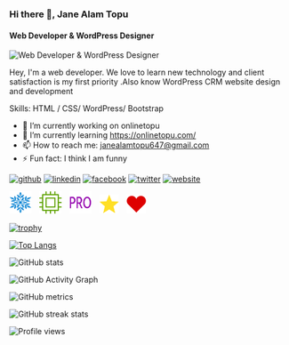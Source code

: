 ### Hi there 👋, Jane Alam Topu
#### Web Developer & WordPress Designer
![Web Developer & WordPress Designer](https://www.canva.com/design/DAFc9SjSCmQ/wGCC4KxNQQHZijvFuFaWug/view?utm_content=DAFc9SjSCmQ&utm_campaign=designshare&utm_medium=link&utm_source=publishsharelink)

Hey, I'm a web developer. We love to learn new technology and client satisfaction is my first priority .Also know WordPress CRM website design and development

Skills: HTML / CSS/ WordPress/ Bootstrap

- 🔭 I’m currently working on onlinetopu 
- 🌱 I’m currently learning https://onlinetopu.com/ 
- 📫 How to reach me: janealamtopu647@gmail.com 
- ⚡ Fun fact: I think I am funny 


[<img src='https://cdn.jsdelivr.net/npm/simple-icons@3.0.1/icons/github.svg' alt='github' height='40'>](https://github.com/janealamt)  [<img src='https://cdn.jsdelivr.net/npm/simple-icons@3.0.1/icons/linkedin.svg' alt='linkedin' height='40'>](https://www.linkedin.com/in/https://www.linkedin.com/in/jane-alam-topu-3b4b49118//)  [<img src='https://cdn.jsdelivr.net/npm/simple-icons@3.0.1/icons/facebook.svg' alt='facebook' height='40'>](https://www.facebook.com/https://web.facebook.com/janealam.topu/)  [<img src='https://cdn.jsdelivr.net/npm/simple-icons@3.0.1/icons/twitter.svg' alt='twitter' height='40'>](https://twitter.com/https://twitter.com/janealamtopu647)  [<img src='https://cdn.jsdelivr.net/npm/simple-icons@3.0.1/icons/icloud.svg' alt='website' height='40'>](https://onlinetopu.com/)  

<a href='https://archiveprogram.github.com/'><img src='https://raw.githubusercontent.com/acervenky/animated-github-badges/master/assets/acbadge.gif' width='40' height='40'></a> <a href='https://docs.github.com/en/developers'><img src='https://raw.githubusercontent.com/acervenky/animated-github-badges/master/assets/devbadge.gif' width='40' height='40'></a> <a href='https://github.com/pricing'><img src='https://raw.githubusercontent.com/acervenky/animated-github-badges/master/assets/pro.gif' width='40' height='40'></a> <a href='https://stars.github.com/'><img src='https://raw.githubusercontent.com/acervenky/animated-github-badges/master/assets/starbadge.gif' width='35' height='35'></a> <a href='https://docs.github.com/en/github/supporting-the-open-source-community-with-github-sponsors'><img src='https://raw.githubusercontent.com/acervenky/animated-github-badges/master/assets/sponsorbadge.gif' width='35' height='35'></a> 

[![trophy](https://github-profile-trophy.vercel.app/?username=janealamt)](https://github.com/ryo-ma/github-profile-trophy)

[![Top Langs](https://github-readme-stats.vercel.app/api/top-langs/?username=janealamt)](https://github.com/anuraghazra/github-readme-stats)

![GitHub stats](https://github-readme-stats.vercel.app/api?username=janealamt&show_icons=true&count_private=true)  

![GitHub Activity Graph](https://activity-graph.herokuapp.com/graph?username=janealamt)  

![GitHub metrics](https://metrics.lecoq.io/janealamt)  

![GitHub streak stats](https://streak-stats.demolab.com/?user=janealamt)  

![Profile views](https://gpvc.arturio.dev/janealamt)  
